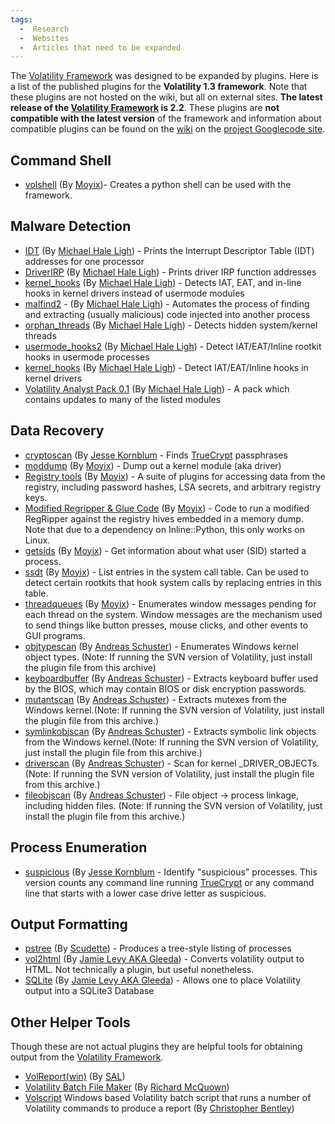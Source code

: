 ```yaml
---
tags:
  -  Research
  -  Websites
  -  Articles that need to be expanded
---
```

The [Volatility Framework](volatility_framework.md) was designed
to be expanded by plugins. Here is a list of the published plugins for
the **Volatility 1.3 framework**. Note that these plugins are not hosted
on the wiki, but all on external sites. **The latest release of the
[Volatility Framework](volatility_framework.md) is 2.2**. These
plugins are **not compatible with the latest version** of the framework
and information about compatible plugins can be found on the
[wiki](http://code.google.com/p/volatility/wiki/VolatilityIntroduction?tm=6)
on the [project Googlecode site](http://code.google.com/p/volatility).

## Command Shell

- [volshell](http://moyix.blogspot.com/2008/08/indroducing-volshell.html)
  (By
  [Moyix](http://moyix.blogspot.com/2008/08/indroducing-volshell.html))-
  Creates a python shell can be used with the framework.

## Malware Detection

- [IDT](http://mhl-malware-scripts.googlecode.com/files/idt.py) (By
  [Michael Hale
  Ligh](http://mnin.blogspot.com/2009/07/new-and-updated-volatility-plug-ins.html)) -
  Prints the Interrupt Descriptor Table (IDT) addresses for one
  processor
- [DriverIRP](http://mhl-malware-scripts.googlecode.com/files/driverirp.py)
  (By [Michael Hale
  Ligh](http://mnin.blogspot.com/2009/07/new-and-updated-volatility-plug-ins.html)) -
  Prints driver IRP function addresses
- [kernel_hooks](http://mhl-malware-scripts.googlecode.com/files/kernel_hooks.py)
  (By [Michael Hale
  Ligh](http://mnin.blogspot.com/2009/07/new-and-updated-volatility-plug-ins.html)) -
  Detects IAT, EAT, and in-line hooks in kernel drivers instead of
  usermode modules
- [malfind2](http://mhl-malware-scripts.googlecode.com/files/malfind2.py) -
  (By [Michael Hale
  Ligh](http://mnin.blogspot.com/2009/07/new-and-updated-volatility-plug-ins.html)) -
  Automates the process of finding and extracting (usually malicious)
  code injected into another process
- [orphan_threads](http://mhl-malware-scripts.googlecode.com/files/orphan_threads.py)
  (By [Michael Hale
  Ligh](http://mnin.blogspot.com/2009/07/new-and-updated-volatility-plug-ins.html)) -
  Detects hidden system/kernel threads
- [usermode_hooks2](http://mhl-malware-scripts.googlecode.com/files/usermode_hooks2.py)
  (By [Michael Hale
  Ligh](http://mnin.blogspot.com/2009/07/new-and-updated-volatility-plug-ins.html)) -
  Detect IAT/EAT/Inline rootkit hooks in usermode processes
- [kernel_hooks](http://mhl-malware-scripts.googlecode.com/files/kernel_hooks.py)
  (By [Michael Hale
  Ligh](http://mnin.blogspot.com/2009/07/new-and-updated-volatility-plug-ins.html)) -
  Detect IAT/EAT/Inline hooks in kernel drivers
- [Volatility Analyst Pack
  0.1](http://mhl-malware-scripts.googlecode.com/files/vap-0.1.zip) (By
  [Michael Hale
  Ligh](http://mnin.blogspot.com/2009/12/new-and-updated-volatility-plug-ins.html)) -
  A pack which contains updates to many of the listed modules

## Data Recovery

- [cryptoscan](http://jessekornblum.com/tools/volatility/cryptoscan.py)
  (By [Jesse Kornblum](jesse_kornblum.md) - Finds
  [TrueCrypt](truecrypt.md) passphrases
- [moddump](http://moyix.blogspot.com/2008/10/plugin-post-moddump.html)
  (By
  [Moyix](http://moyix.blogspot.com/2008/10/plugin-post-moddump.html)) -
  Dump out a kernel module (aka driver)
- [Registry
  tools](http://www.cc.gatech.edu/%7Ebrendan/volatility/dl/volreg-0.6.tar.gz)
  (By
  [Moyix](http://moyix.blogspot.com/2009/01/memory-registry-tools.html)) -
  A suite of plugins for accessing data from the registry, including
  password hashes, LSA secrets, and arbitrary registry keys.
- [Modified Regripper & Glue
  Code](http://www.cc.gatech.edu/%7Ebrendan/volatility/dl/volrip-0.1.tar.gz)
  (By
  [Moyix](http://moyix.blogspot.com/2009/03/regripper-and-volatility-prototype.html)) -
  Code to run a modified RegRipper against the registry hives embedded
  in a memory dump. Note that due to a dependency on Inline::Python,
  this only works on Linux.
- [getsids](http://moyix.blogspot.com/2008/08/linking-processes-to-users.html)
  (By
  [Moyix](http://moyix.blogspot.com/2008/08/linking-processes-to-users.html)) -
  Get information about what user (SID) started a process.
- [ssdt](http://moyix.blogspot.com/2008/08/auditing-system-call-table.html)
  (By
  [Moyix](http://moyix.blogspot.com/2008/08/auditing-system-call-table.html)) -
  List entries in the system call table. Can be used to detect certain
  rootkits that hook system calls by replacing entries in this table.
- [threadqueues](http://kurtz.cs.wesleyan.edu/%7Ebdolangavitt/memory/threadqueues.py)
  (By
  [Moyix](http://moyix.blogspot.com/2008/09/window-messages-as-forensic-resource.html)) -
  Enumerates window messages pending for each thread on the system.
  Window messages are the mechanism used to send things like button
  presses, mouse clicks, and other events to GUI programs.
- [objtypescan](http://computer.forensikblog.de/files/volatility_plugins/volatility_objtypescan-current.zip)
  (By [Andreas
  Schuster](http://computer.forensikblog.de/en/2009/04/scanning_for_file_objects.html)) -
  Enumerates Windows kernel object types. (Note: If running the SVN
  version of Volatility, just install the plugin file from this archive)
- [keyboardbuffer](http://computer.forensikblog.de/files/volatility_plugins/keyboardbuffer.py)
  (By [Andreas
  Schuster](http://computer.forensikblog.de/en/2009/04/read_password_from_keyboard_buffer.html#more)) -
  Extracts keyboard buffer used by the BIOS, which may contain BIOS or
  disk encryption passwords.
- [mutantscan](http://computer.forensikblog.de/files/volatility_plugins/volatility_mutantscan-current.zip)
  (By [Andreas
  Schuster](http://computer.forensikblog.de/en/2009/04/searching_for_mutants.html#more)) -
  Extracts mutexes from the Windows kernel.(Note: If running the SVN
  version of Volatility, just install the plugin file from this
  archive.)
- [symlinkobjscan](http://computer.forensikblog.de/files/volatility_plugins/volatility_symlinkobjscan-current.zip)
  (By [Andreas
  Schuster](http://computer.forensikblog.de/en/2009/04/symbolic_link_objects.html#more)) -
  Extracts symbolic link objects from the Windows kernel.(Note: If
  running the SVN version of Volatility, just install the plugin file
  from this archive.)
- [driverscan](http://computer.forensikblog.de/files/volatility_plugins/volatility_driverscan-current.zip)
  (By [Andreas
  Schuster](http://computer.forensikblog.de/en/2009/04/scanning_for_drivers.html#more)) -
  Scan for kernel _DRIVER_OBJECTs. (Note: If running the SVN version of
  Volatility, just install the plugin file from this archive.)
- [fileobjscan](http://computer.forensikblog.de/files/volatility_plugins/volatility_fileobjscan-current.zip)
  (By [Andreas
  Schuster](http://computer.forensikblog.de/en/2009/04/linking_file_objects_to_processes.html#more)) -
  File object -\> process linkage, including hidden files. (Note: If
  running the SVN version of Volatility, just install the plugin file
  from this archive.)

## Process Enumeration

- [suspicious](http://jessekornblum.com/tools/volatility/suspicious.py)
  (By [Jesse Kornblum](jesse_kornblum.md) - Identify
  "suspicious" processes. This version counts any command line running
  [TrueCrypt](truecrypt.md) or any command line that starts with
  a lower case drive letter as suspicious.

## Output Formatting

- [pstree](http://scudette.blogspot.com/2008/10/pstree-volatility-plugin.html)
  (By
  [Scudette](http://scudette.blogspot.com/2008/10/pstree-volatility-plugin.html)) -
  Produces a tree-style listing of processes
- [vol2html](http://gleeda.blogspot.com/2009/03/briefly-vol2html-update.html)
  (By [Jamie Levy AKA
  Gleeda](http://gleeda.blogspot.com/2008/11/vol2html-perl-script.html)) -
  Converts volatility output to HTML. Not technically a plugin, but
  useful nonetheless.
- [SQLite](http://jls-scripts.googlecode.com/files/vol_sql-0.2.tgz) (By
  [Jamie Levy AKA
  Gleeda](http://gleeda.blogspot.com/2010/01/volatilitys-output-rendering-functions.html)) -
  Allows one to place Volatility output into a SQLite3 Database

## Other Helper Tools

Though these are not actual plugins they are helpful tools for obtaining
output from the [Volatility Framework](volatility_framework.md).

- [VolReport(win)](http://volatility.googlecode.com/files/vol-Report%28win%29.zip)
  (By
  [SAL](http://volatility.googlecode.com/files/VolReport%28win%29_%20Simple%20Aggregation%20for%20Volatility%20Output.pdf))
- [Volatility Batch File
  Maker](http://forensiczone.blogspot.com/2009/10/volatility-batch-file-maker.html)
  (By [Richard
  McQuown](http://forensiczone.blogspot.com/2009/10/walk-through-volatility-batch-file.html))
- [Volscript](https://docs.google.com/leaf?id=0Bz2rZ4S-yK8AZDYzNDU3ZjktYTBhMS00NGQ3LTg2MGItYWM2YTFjYWE3YmQ3&sort=name&layout=list&num=50)
  Windows based Volatility batch script that runs a number of Volatility
  commands to produce a report (By [Christopher
  Bentley](http://active-security.blogspot.com/2011/05/volatility-script-for-windows.html))

